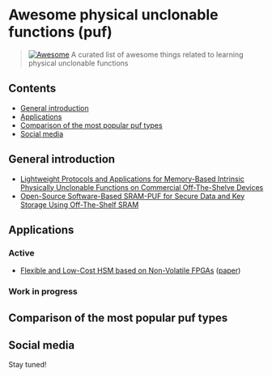 # Awesome physical unclonable functions (puf)

> [![Awesome](https://awesome.re/badge.svg)](https://awesome.re)
> A curated list of awesome things related to learning physical unclonable functions

## Contents

- [General introduction](#general-introduction)
- [Applications](#applications)
- [Comparison of the most popular puf types](#comparison-of-the-most-popular-puf-types)
- [Social media](#social-media)

## General introduction

- [Lightweight Protocols and Applications for Memory-Based Intrinsic Physically Unclonable Functions on Commercial Off-The-Shelve Devices](http://tuprints.ulb.tu-darmstadt.de/7014/1/dis2017.pdf)
- [Open-Source Software-Based SRAM-PUF for Secure Data and Key Storage Using Off-The-Shelf SRAM](https://repository.tudelft.nl/islandora/object/uuid%3A4f879ecf-95d5-4482-8931-8c40abde0e79)

## Applications

### Active

- [Flexible and Low-Cost HSM based on Non-Volatile FPGAs](http://sips.inesc-id.pt/~rjfc/cores/HSM-SF2/) ([paper](https://ieeexplore.ieee.org/document/8279795/references#references))

### Work in progress

## Comparison of the most popular puf types

## Social media

Stay tuned!
